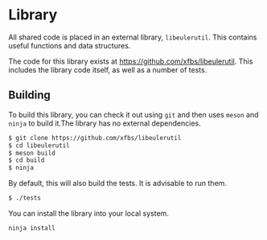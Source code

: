 # Library

All shared code is placed in an external library, `libeulerutil`. This contains useful functions and data structures.

The code for this library exists at <https://github.com/xfbs/libeulerutil>. This includes the library code itself, as well as a number of tests.

## Building

To build this library, you can check it out using `git` and then uses `meson` and `ninja` to build it.The library has no external dependencies.

```bash
$ git clone https://github.com/xfbs/libeulerutil
$ cd libeulerutil
$ meson build
$ cd build
$ ninja
```

By default, this will also build the tests. It is advisable to run them.

```bash
$ ./tests
```

You can install the library into your local system.

```bash
ninja install
```
